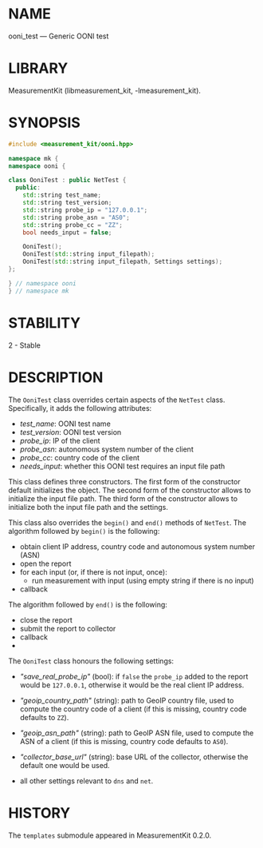 # NAME
ooni_test &mdash; Generic OONI test

# LIBRARY
MeasurementKit (libmeasurement_kit, -lmeasurement_kit).

# SYNOPSIS
```C++
#include <measurement_kit/ooni.hpp>

namespace mk {
namespace ooni {

class OoniTest : public NetTest {
  public:
    std::string test_name;
    std::string test_version;
    std::string probe_ip = "127.0.0.1";
    std::string probe_asn = "AS0";
    std::string probe_cc = "ZZ";
    bool needs_input = false;

    OoniTest();
    OoniTest(std::string input_filepath);
    OoniTest(std::string input_filepath, Settings settings);
};

} // namespace ooni
} // namespace mk
```

# STABILITY

2 - Stable

# DESCRIPTION

The `OoniTest` class overrides certain aspects of the `NetTest` class. Specifically,
it adds the following attributes:

- *test_name*: OONI test name
- *test_version*: OONI test version
- *probe_ip*: IP of the client
- *probe_asn*: autonomous system number of the client
- *probe_cc*: country code of the client
- *needs_input*: whether this OONI test requires an input file path

This class defines three constructors. The first form of the constructor default initializes
the object. The second form of the constructor allows to initialize the input file path.
The third form of the constructor allows to initialize both the input file path and the settings.

This class also overrides the `begin()` and `end()` methods of `NetTest`. The algorithm
followed by `begin()` is the following:

- obtain client IP address, country code and autonomous system number (ASN)
- open the report
- for each input (or, if there is not input, once):
    - run measurement with input (using empty string if there is no input)
- callback

The algorithm followed by `end()` is the following:

- close the report
- submit the report to collector
- callback
- 

The `OoniTest` class honours the following settings:

- *"save_real_probe_ip"* (bool): if `false` the `probe_ip` added to the report would be
  `127.0.0.1`, otherwise it would be the real client IP address.

- *"geoip_country_path"* (string): path to GeoIP country file, used to compute the
  country code of a client (if this is missing, country code defaults to `ZZ`).

- *"geoip_asn_path"* (string): path to GeoIP ASN file, used to compute the
  ASN of a client (if this is missing, country code defaults to `AS0`).

- *"collector_base_url"* (string): base URL of the collector, otherwise the default one
  would be used.

- all other settings relevant to `dns` and `net`.

# HISTORY

The `templates` submodule appeared in MeasurementKit 0.2.0.
